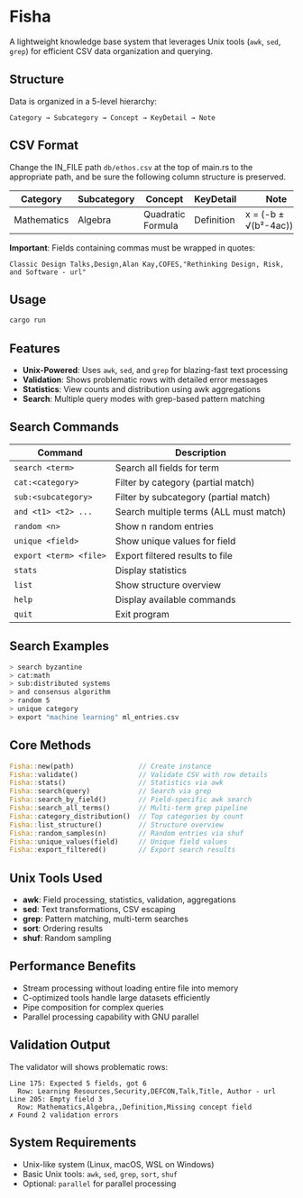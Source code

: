 # Fisha

A lightweight knowledge base system that leverages Unix tools (`awk`, `sed`, `grep`) for efficient CSV data organization and querying.

## Structure

Data is organized in a 5-level hierarchy:

```
Category → Subcategory → Concept → KeyDetail → Note
```

## CSV Format

Change the IN_FILE path `db/ethos.csv` at the top of main.rs to the appropriate path,
and be sure the following column structure is preserved.

| Category    | Subcategory | Concept           | KeyDetail  | Note                    |
| ----------- | ----------- | ----------------- | ---------- | ----------------------- |
| Mathematics | Algebra     | Quadratic Formula | Definition | x = (-b ± √(b²-4ac))/2a |

**Important**: Fields containing commas must be wrapped in quotes:

```csv
Classic Design Talks,Design,Alan Kay,COFES,"Rethinking Design, Risk, and Software - url"
```

## Usage

```bash
cargo run
```

## Features

- **Unix-Powered**: Uses `awk`, `sed`, and `grep` for blazing-fast text processing
- **Validation**: Shows problematic rows with detailed error messages
- **Statistics**: View counts and distribution using awk aggregations
- **Search**: Multiple query modes with grep-based pattern matching

## Search Commands

| Command                | Description                            |
| ---------------------- | -------------------------------------- |
| `search <term>`        | Search all fields for term             |
| `cat:<category>`       | Filter by category (partial match)     |
| `sub:<subcategory>`    | Filter by subcategory (partial match)  |
| `and <t1> <t2> ...`    | Search multiple terms (ALL must match) |
| `random <n>`           | Show n random entries                  |
| `unique <field>`       | Show unique values for field           |
| `export <term> <file>` | Export filtered results to file        |
| `stats`                | Display statistics                     |
| `list`                 | Show structure overview                |
| `help`                 | Display available commands             |
| `quit`                 | Exit program                           |

## Search Examples

```bash
> search byzantine
> cat:math
> sub:distributed systems
> and consensus algorithm
> random 5
> unique category
> export "machine learning" ml_entries.csv
```

## Core Methods

```rust
Fisha::new(path)                // Create instance
Fisha::validate()               // Validate CSV with row details
Fisha::stats()                  // Statistics via awk
Fisha::search(query)            // Search via grep
Fisha::search_by_field()        // Field-specific awk search
Fisha::search_all_terms()       // Multi-term grep pipeline
Fisha::category_distribution()  // Top categories by count
Fisha::list_structure()         // Structure overview
Fisha::random_samples(n)        // Random entries via shuf
Fisha::unique_values(field)     // Unique field values
Fisha::export_filtered()        // Export search results
```

## Unix Tools Used

- **awk**: Field processing, statistics, validation, aggregations
- **sed**: Text transformations, CSV escaping
- **grep**: Pattern matching, multi-term searches
- **sort**: Ordering results
- **shuf**: Random sampling

## Performance Benefits

- Stream processing without loading entire file into memory
- C-optimized tools handle large datasets efficiently
- Pipe composition for complex queries
- Parallel processing capability with GNU parallel

## Validation Output

The validator will shows problematic rows:

```
Line 175: Expected 5 fields, got 6
  Row: Learning Resources,Security,DEFCON,Talk,Title, Author - url
Line 205: Empty field 3
  Row: Mathematics,Algebra,,Definition,Missing concept field
✗ Found 2 validation errors
```

## System Requirements

- Unix-like system (Linux, macOS, WSL on Windows)
- Basic Unix tools: `awk`, `sed`, `grep`, `sort`, `shuf`
- Optional: `parallel` for parallel processing
